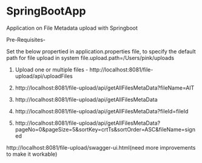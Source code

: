 # SpringBootApp
Application on File Metadata upload with Springboot

Pre-Requisites-

Set the below propertied in application.properties file, to specify the default path for file upload in system
file.upload.path=/Users/pink/uploads



1. Upload one or multiple files -
  http://localhost:8081/file-upload/api/uploadFiles
  
2. http://localhost:8081/file-upload/api/getAllFilesMetaData?fileName=AIT

3. http://localhost:8081/file-upload/api/getAllFilesMetaData

4. http://localhost:8081/file-upload/api/getAllFilesMetaData?fileId=fileId

5. http://localhost:8081/file-upload/api/getAllFilesMetaData?pageNo=0&pageSize=5&sortKey=crtTs&sortOrder=ASC&fileName=signed


http://localhost:8081/file-upload/swagger-ui.html(need more improvements to make it workable)
